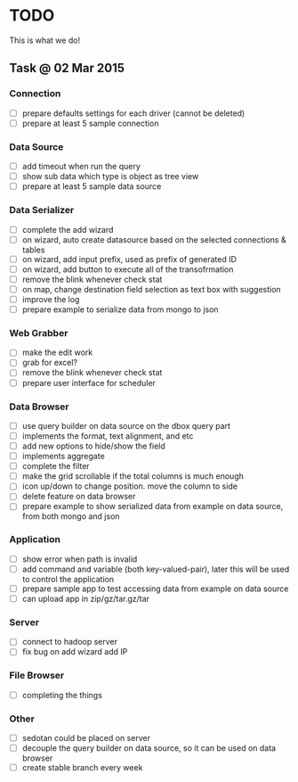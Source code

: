 # TODO

This is what we do!

## Task @ 02 Mar 2015

### Connection

- [ ] prepare defaults settings for each driver (cannot be deleted)
- [ ] prepare at least 5 sample connection

### Data Source

- [ ] add timeout when run the query
- [ ] show sub data which type is object as tree view
- [ ] prepare at least 5 sample data source

### Data Serializer

- [ ] complete the add wizard
- [ ] on wizard, auto create datasource based on the selected connections & tables
- [ ] on wizard, add input prefix, used as prefix of generated ID 
- [ ] on wizard, add button to execute all of the transofrmation
- [ ] remove the blink whenever check stat
- [ ] on map, change destination field selection as text box with suggestion
- [ ] improve the log
- [ ] prepare example to serialize data from mongo to json

### Web Grabber

- [ ] make the edit work
- [ ] grab for excel?
- [ ] remove the blink whenever check stat
- [ ] prepare user interface for scheduler

### Data Browser

- [ ] use query builder on data source on the dbox query part
- [ ] implements the format, text alignment, and etc
- [ ] add new options to hide/show the field
- [ ] implements aggregate
- [ ] complete the filter
- [ ] make the grid scrollable if the total columns is much enough
- [ ] icon up/down to change position. move the column to side
- [ ] delete feature on data browser
- [ ] prepare example to show serialized data from example on data source, from both mongo and json

### Application

- [ ] show error when path is invalid
- [ ] add command and variable (both key-valued-pair), later this will be used to control the application
- [ ] prepare sample app to test accessing data from example on data source
- [ ] can upload app in zip/gz/tar.gz/tar

### Server

- [ ] connect to hadoop server
- [ ] fix bug on add wizard add IP

### File Browser

- [ ] completing the things

### Other

- [ ] sedotan could be placed on server
- [ ] decouple the query builder on data source, so it can be used on data browser
- [ ] create stable branch every week
